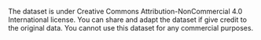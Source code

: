 The dataset is under Creative Commons Attribution-NonCommercial 4.0 International
license. You can share and adapt the dataset if give credit to the original data.
You cannot use this dataset for any commercial purposes.


